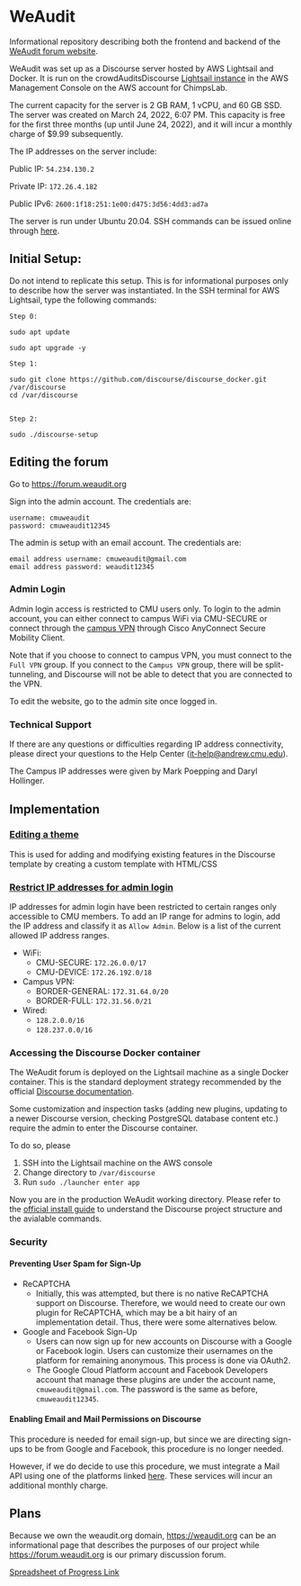 # WeAudit
Informational repository describing both the frontend and backend of the [WeAudit forum website](https://forum.weaudit.org).

WeAudit was set up as a Discourse server hosted by AWS Lightsail and Docker.
It is run on the crowdAuditsDiscourse [Lightsail instance](https://lightsail.aws.amazon.com/ls/webapp/us-east-1/instances/crowdAuditsDiscourse/connect) in the AWS Management Console on the AWS account for ChimpsLab.  

The current capacity for the server is 2 GB RAM, 1 vCPU, and 60 GB SSD. The server was created on March 24, 2022, 6:07 PM. This capacity is free for the first three months (up until June 24, 2022), and it will incur a monthly charge of $9.99 subsequently.

The IP addresses on the server include:

Public IP: `54.234.130.2`

Private IP: `172.26.4.182`

Public IPv6: `2600:1f18:251:1e00:d475:3d56:4dd3:ad7a`

The server is run under Ubuntu 20.04. SSH commands can be issued online through [here](https://lightsail.aws.amazon.com/ls/remote/us-east-1/instances/crowdAuditsDiscourse/terminal?protocol=ssh).

## Initial Setup:

Do not intend to replicate this setup. This is for informational purposes only to describe how the server was instantiated. In the SSH terminal for AWS Lightsail, type the following commands:

```
Step 0:

sudo apt update 

sudo apt upgrade -y 

Step 1:

sudo git clone https://github.com/discourse/discourse_docker.git /var/discourse
cd /var/discourse


Step 2:

sudo ./discourse-setup
```

## Editing the forum

Go to https://forum.weaudit.org

Sign into the admin account. The credentials are:
```
username: cmuweaudit
password: cmuweaudit12345
```

The admin is setup with an email account. The credentials are:
```
email address username: cmuweaudit@gmail.com
email address password: weaudit12345
```

### Admin Login

Admin login access is restricted to CMU users only. To login to the admin account, you can either connect to campus WiFi via CMU-SECURE or connect through the [campus VPN](https://www.cmu.edu/computing/services/endpoint/network-access/vpn/) through Cisco AnyConnect Secure Mobility Client.

Note that if you choose to connect to campus VPN, you must connect to the `Full VPN` group. If you connect to the `Campus VPN` group, there will be split-tunneling, and Discourse will not be able to detect that you are connected to the VPN.

To edit the website, go to the admin site once logged in.

### Technical Support

If there are any questions or difficulties regarding IP address connectivity, please direct your questions to the Help Center (it-help@andrew.cmu.edu).

The Campus IP addresses were given by Mark Poepping and Daryl Hollinger.

## Implementation

### [Editing a theme](https://forum.weaudit.org/admin/customize/themes) 

This is used for adding and modifying existing features in the Discourse template by creating a custom template with HTML/CSS

### [Restrict IP addresses for admin login](https://forum.weaudit.org/admin/logs/screened_ip_addresses)

IP addresses for admin login have been restricted to certain ranges only accessible to CMU members. To add an IP range for admins to login, add the IP address and classify it as `Allow Admin`. Below is a list of the current allowed IP address ranges.

* WiFi:
  * CMU-SECURE: `172.26.0.0/17`
  * CMU-DEVICE: `172.26.192.0/18`
* Campus VPN:
  * BORDER-GENERAL: `172.31.64.0/20`
  * BORDER-FULL: `172.31.56.0/21`
* Wired:
  * `128.2.0.0/16`
  * `128.237.0.0/16`

### Accessing the Discourse Docker container

The WeAudit forum is deployed on the Lightsail machine as a single Docker container. This is the standard deployment strategy recommended by the official [Discourse documentation](https://github.com/discourse/discourse/blob/main/docs/INSTALL-cloud.md).

Some customization and inspection tasks (adding new plugins, updating to a newer Discourse version, checking PostgreSQL database content etc.) require the admin to enter the Discourse container.

To do so, please 

1. SSH into the Lightsail machine on the AWS console
2. Change directory to `/var/discourse`
3. Run `sudo ./launcher enter app`

Now you are in the production WeAudit working directory. Please refer to the [official install guide](https://github.com/discourse/discourse/blob/main/docs/INSTALL.md) to understand the Discourse project structure and the avialable commands.

### Security

#### Preventing User Spam for Sign-Up

* ReCAPTCHA
  * Initially, this was attempted, but there is no native ReCAPTCHA support on Discourse. Therefore, we would need to create our own plugin for ReCAPTCHA, which may be a bit hairy of an implementation detail. Thus, there were some alternatives below.
* Google and Facebook Sign-Up
  * Users can now sign up for new accounts on Discourse with a Google or Facebook login. Users can customize their usernames on the platform for remaining anonymous. This process is done via OAuth2.
  * The Google Cloud Platform account and Facebook Developers account that manage these plugins are under the account name, `cmuweaudit@gmail.com`. The password is the same as before, `cmuweaudit12345`.

#### Enabling Email and Mail Permissions on Discourse

This procedure is needed for email sign-up, but since we are directing sign-ups to be from Google and Facebook, this procedure is no longer needed.

However, if we do decide to use this procedure, we must integrate a Mail API using one of the platforms linked [here](https://github.com/discourse/discourse/blob/main/docs/INSTALL-email.md). These services will incur an additional monthly charge.



## Plans

Because we own the weaudit.org domain, https://weaudit.org can be an informational page that describes the purposes of our project while https://forum.weaudit.org is our primary discussion forum.

[Spreadsheet of Progress Link](https://docs.google.com/spreadsheets/d/1_fKQ28U5SxLMANW9wGegWib_JvO1uIWbCu94F2Vklzc/edit?usp=sharing)
